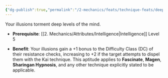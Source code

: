 ```yaml
---
{"dg-publish":true,"permalink":"/2-mechanics/feats/technique-feats/deep-illusion/","noteIcon":""}
---
```


Your illusions torment deep levels of the mind.

- **Prerequisite**: [[2. Mechanics/Attributes/Intelligence\|Intelligence]] Level 5
	
- **Benefit**: Your illusions gain a +1 bonus to the Difficulty Class (DC) of their resistance checks, increasing to +2 if the target attempts to dispel them with the Kai technique. This aptitude applies to **Fascinate**, **Magen**, **Sharingan Hypnosis**, and any other technique explicitly stated to be applicable.